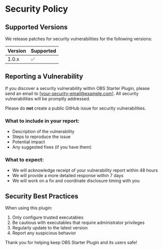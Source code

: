 # Security Policy

## Supported Versions

We release patches for security vulnerabilities for the following versions:

| Version | Supported          |
| ------- | ------------------ |
| 1.0.x   | :white_check_mark: |

## Reporting a Vulnerability

If you discover a security vulnerability within OBS Starter Plugin, please send an email to [your-security-email@example.com]. All security vulnerabilities will be promptly addressed.

Please do **not** create a public GitHub issue for security vulnerabilities.

### What to include in your report:

- Description of the vulnerability
- Steps to reproduce the issue
- Potential impact
- Any suggested fixes (if you have them)

### What to expect:

- We will acknowledge receipt of your vulnerability report within 48 hours
- We will provide a more detailed response within 7 days
- We will work on a fix and coordinate disclosure timing with you

## Security Best Practices

When using this plugin:

1. Only configure trusted executables
2. Be cautious with executables that require administrator privileges
3. Regularly update to the latest version
4. Report any suspicious behavior

Thank you for helping keep OBS Starter Plugin and its users safe!